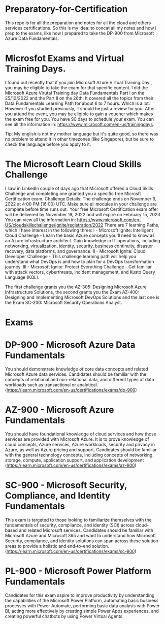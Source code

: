 # Preparatory-for-Certification
This repo is for all the preparation and notes for all the cloud and others services certifications.
So this is my idea: to concat all my notes and how I prep to the exams, like how I prepared to take the DP-900 from Microsoft Azure Data Fundamentals.

# Microsfot Exams and Virtual Training Days.
I found out recently that if you join Microsoft Azure Virtual Training Day , you may be eligible to take the exam for that specific content. 
I did the Microsoft Azure Virutal Training day Data Fundamentals Part I on the 25/10/2022 and the Part II on the 26th. It covered all the topics from their Data Fundamentals Learning Path for about 6 to 7 hours. Which is a lot. However if you studied previously, it should be just a review for you. After you attend the event, you may be eligible to gain a voucher which makes the exam free for you. You have 90 days to schedule your exam. 
You can see all the information in: https://www.microsoft.com/en-us/trainingdays.

Tip: My english is not my mother language but it's quite good, so there was no problem to attend it in other timezones (like Singapore), but be sure to check the language before you apply to it. 

# The Microsoft Learn Cloud Skills Challenge 
I saw in LinkedIn couple of days ago that Microsoft offered a Cloud Skills Challenge and completing one granted you a specific free Microsft Certification exam.
Challenge Details: The challenge ends on November 9, 2022 at 4:00 PM (16:00) UTC. Make sure all modules in your challenge are complete before time runs out.  Your free Microsoft Certification exam offer will be delivered by November 18, 2022 and will expire on February 15, 2023
You can view all the information in: https://www.microsoft.com/en-US/cloudskillschallenge/ignite/registration/2022
There are 7 learning Paths, which I have interest in the following three:
I - Microsoft Ignite: Intelligent Cloud Challenge - Learn the basic Azure concepts you'll need to know as an Azure infrastructure architect. Gain knowledge in IT operations, including networking, virtualization, identity, security, business continuity, disaster recovery, data platforms, and governance. 
II -  Microsoft Ignite: Cloud Developer Challenge - This challenge learning path will help you understand what DevOps is and how to plan for a DevOps transformation journey. 
III -  Microsoft Ignite: Protect Everything Challenge - Get familiar with attack vectors, cyberthreats, incident management, and Kusto Query Language (KQL). 

The first challenge grants you the AZ-305: Designing Microsoft Azure Infrastructure Solutions, the second grants you the Exam AZ-400: Designing and Implementing Microsoft DevOps Solutions and the last one is the Exam SC-200: Microsoft Security Operations Analyst.

# Exams
# DP-900 - Microsoft Azure Data Fundamentals
You should demonstrate knowledge of core data concepts and related Microsoft Azure data services. Candidates should be familiar with the concepts of relational and non-relational data, and different types of data workloads such as transactional or analytical. (https://learn.microsoft.com/en-us/certifications/exams/dp-900)
# AZ-900 - Microsoft Azure Fundamentals
You should have foundational knowledge of cloud services and how those services are provided with Microsoft Azure. It is to prove knowledge of cloud concepts, Azure services, Azure workloads, security and privacy in Azure, as well as Azure pricing and support. Candidates should be familiar with the general technology concepts, including concepts of networking, storage, compute, application support, and application development (https://learn.microsoft.com/en-us/certifications/exams/az-900)
# SC-900 - Microsoft Security, Compliance, and Identity Fundamentals
This exam is targeted to those looking to familiarize themselves with the fundamentals of security, compliance, and identity (SCI) across cloud-based and related Microsoft services. Candidates should be familiar with Microsoft Azure and Microsoft 365 and want to understand how Microsoft Security, compliance, and identity solutions can span across these solution areas to provide a holistic and end-to-end solution. (https://learn.microsoft.com/en-us/certifications/exams/sc-900)
# PL-900 - Microsoft Power Platform Fundamentals
Candidates for this exam aspire to improve productivity by understanding the capabilities of the Microsoft Power Platform, automating basic business processes with Power Automate, performing basic data analysis with Power BI, acting more effectively by creating simple Power Apps experiences, and creating powerful chatbots by using Power Virtual Agents.
